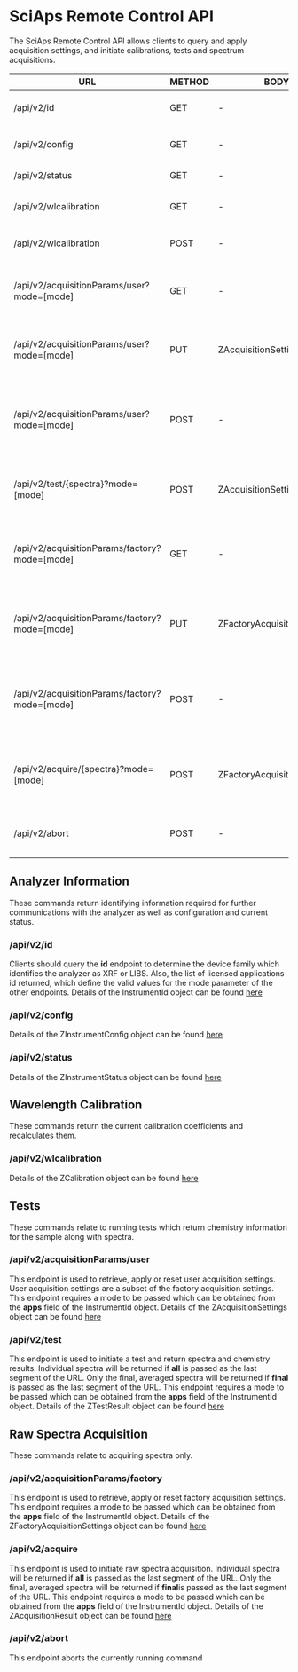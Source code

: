 # SciAps Remote Control API

The SciAps Remote Control API allows clients to query and apply acquisition settings, and initiate calibrations, tests and spectrum acquisitions.

| URL | METHOD | BODY | RESPONSE | DESCRIPTION |
| --- | --- | --- | --- | --- |
| /api/v2/id | GET | - | InstrumentId | Returns identifying info |
| /api/v2/config | GET | - | ZInstrumentConfig | Returns configuration info |
| /api/v2/status | GET | - | ZInstrumentStatus | Returns status info |
| /api/v2/wlcalibration | GET | - | ZCalibration | Return calibration coefficients |
| /api/v2/wlcalibration | POST | - | - | Run a wavelength calibration |
| /api/v2/acquisitionParams/user?mode=[mode] | GET | - | ZAcquisitionSettings | Returns user acquisition settings for the given mode |
| /api/v2/acquisitionParams/user?mode=[mode] | PUT | ZAcquisitionSettings | - | Applies user acquisition settings for the given mode |
| /api/v2/acquisitionParams/user?mode=[mode] | POST | - | - | Reset user acquisition settings for the given mode to factory defaults |
| /api/v2/test/{spectra}?mode=[mode] | POST | ZAcquisitionSettings | ZTestResult | Runs a test using the given user acquisition settings |
| /api/v2/acquisitionParams/factory?mode=[mode] | GET | - | ZFactoryAcquisitionSettings | Returns factory acquisition settings for the given mode |
| /api/v2/acquisitionParams/factory?mode=[mode] | PUT | ZFactoryAcquisitionSettings | - | Applies factory acquisition settings for the given mode |
| /api/v2/acquisitionParams/factory?mode=[mode] | POST | - | - |Reset factory acquisition settings for the given mode to factory defaults |
| /api/v2/acquire/{spectra}?mode=[mode] | POST | ZFactoryAcquisitionSettings | ZAcquisitionResult | Acquire spectra using the given factory acquisition settings |
| /api/v2/abort | POST | - | - | Aborts the currently running operation |

## Analyzer Information
These commands return identifying information required for further communications with the analyzer as well as 
configuration and current status.

### /api/v2/id
Clients should query the **id** endpoint to determine the device family which identifies the analyzer as XRF or LIBS.
Also, the list of licensed applications id returned, which define the valid values for the mode parameter of the other 
endpoints.  Details of the InstrumentId object can be found [here](https://github.com/SciAps/SciApsApi/tree/master/api/src/main/java/com/sciaps/InstrumentId.java)

### /api/v2/config
Details of the ZInstrumentConfig object can be found [here](https://github.com/SciAps/SciApsApi/tree/master/api/src/main/java/com/sciaps/ZInstrumentConfig.java)

### /api/v2/status
Details of the ZInstrumentStatus object can be found [here](https://github.com/SciAps/SciApsApi/tree/master/api/src/main/java/com/sciaps/ZInstrumentStatus.java)

## Wavelength Calibration
These commands return the current calibration coefficients and recalculates them.

### /api/v2/wlcalibration
Details of the ZCalibration object can be found [here](https://github.com/SciAps/SciApsApi/tree/master/api/src/main/java/com/sciaps/ZCalibration.java)

## Tests
These commands relate to running tests which return chemistry information for the sample along with spectra. 

### /api/v2/acquisitionParams/user
This endpoint is used to retrieve, apply or reset user acquisition settings.  User acquisition settings are a subset
of the factory acquisition settings.  This endpoint requires a mode to be passed which can be obtained from the **apps**
field of the InstrumentId object.  Details of the ZAcquisitionSettings object can be found
[here](https://github.com/SciAps/SciApsApi/tree/master/api/src/main/java/com/sciaps/ZAcquisitionSettings.java)

### /api/v2/test
This endpoint is used to initiate a test and return spectra and chemistry results.  Individual spectra will be returned
if **all** is passed as the last segment of the URL.  Only the final, averaged spectra will be returned if **final**
is passed as the last segment of the URL.  This endpoint requires a mode to be passed which can be obtained from the **apps**
field of the InstrumentId object.  Details of the
ZTestResult object can be found
[here](https://github.com/SciAps/SciApsApi/tree/master/api/src/main/java/com/sciaps/ZTestResult.java)

## Raw Spectra Acquisition
These commands relate to acquiring spectra only.

### /api/v2/acquisitionParams/factory
This endpoint is used to retrieve, apply or reset factory acquisition settings.  This endpoint requires a mode to be 
passed which can be obtained from the **apps** field of the InstrumentId object.  Details of the 
ZFactoryAcquisitionSettings object can be found 
[here](https://github.com/SciAps/SciApsApi/tree/master/api/src/main/java/com/sciaps/ZFactoryAcquisitionSettings.java)

### /api/v2/acquire
This endpoint is used to initiate raw spectra acquisition.  Individual spectra will be returned if **all** is passed 
as the last segment of the URL.  Only the final, averaged spectra will be returned if **final**is passed as the last 
segment of the URL.  This endpoint requires a mode to be passed which can be obtained from the **apps**
field of the InstrumentId object.  Details of the
ZAcquisitionResult object can be found
[here](https://github.com/SciAps/SciApsApi/tree/master/api/src/main/java/com/sciaps/ZAcquisitionResult.java)

### /api/v2/abort
This endpoint aborts the currently running command